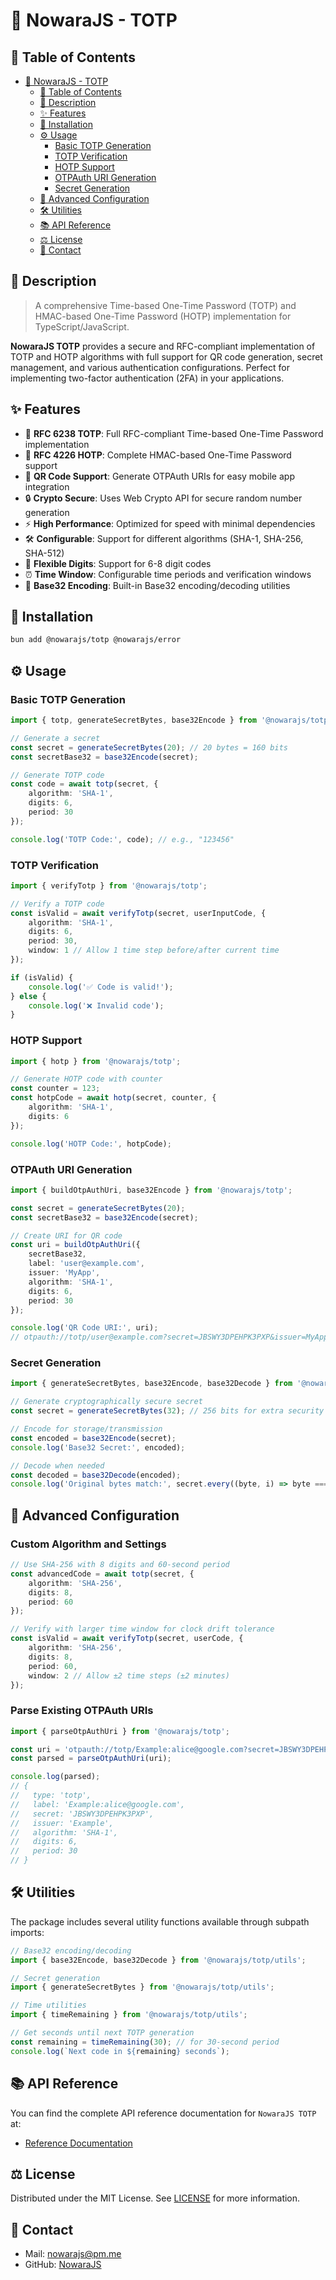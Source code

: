 # 🔐 NowaraJS - TOTP

## 📌 Table of Contents

- [🔐 NowaraJS - TOTP](#-nowarajs---totp)
	- [📌 Table of Contents](#-table-of-contents)
	- [📝 Description](#-description)
	- [✨ Features](#-features)
	- [🔧 Installation](#-installation)
	- [⚙️ Usage](#-usage)
		- [Basic TOTP Generation](#basic-totp-generation)
		- [TOTP Verification](#totp-verification)
		- [HOTP Support](#hotp-support)
		- [OTPAuth URI Generation](#otpauth-uri-generation)
		- [Secret Generation](#secret-generation)
	- [🔑 Advanced Configuration](#-advanced-configuration)
	- [🛠️ Utilities](#-utilities)
	- [📚 API Reference](#-api-reference)
	- [⚖️ License](#-license)
	- [📧 Contact](#-contact)

## 📝 Description

> A comprehensive Time-based One-Time Password (TOTP) and HMAC-based One-Time Password (HOTP) implementation for TypeScript/JavaScript.

**NowaraJS TOTP** provides a secure and RFC-compliant implementation of TOTP and HOTP algorithms with full support for QR code generation, secret management, and various authentication configurations. Perfect for implementing two-factor authentication (2FA) in your applications.

## ✨ Features

- 🔐 **RFC 6238 TOTP**: Full RFC-compliant Time-based One-Time Password implementation
- 🔑 **RFC 4226 HOTP**: Complete HMAC-based One-Time Password support
- 📱 **QR Code Support**: Generate OTPAuth URIs for easy mobile app integration
- 🔒 **Crypto Secure**: Uses Web Crypto API for secure random number generation
- ⚡ **High Performance**: Optimized for speed with minimal dependencies
- 🛠️ **Configurable**: Support for different algorithms (SHA-1, SHA-256, SHA-512)
- 📐 **Flexible Digits**: Support for 6-8 digit codes
- ⏰ **Time Window**: Configurable time periods and verification windows
- 🎯 **Base32 Encoding**: Built-in Base32 encoding/decoding utilities

## 🔧 Installation

```bash
bun add @nowarajs/totp @nowarajs/error
```

## ⚙️ Usage

### Basic TOTP Generation

```ts
import { totp, generateSecretBytes, base32Encode } from '@nowarajs/totp';

// Generate a secret
const secret = generateSecretBytes(20); // 20 bytes = 160 bits
const secretBase32 = base32Encode(secret);

// Generate TOTP code
const code = await totp(secret, {
	algorithm: 'SHA-1',
	digits: 6,
	period: 30
});

console.log('TOTP Code:', code); // e.g., "123456"
```

### TOTP Verification

```ts
import { verifyTotp } from '@nowarajs/totp';

// Verify a TOTP code
const isValid = await verifyTotp(secret, userInputCode, {
	algorithm: 'SHA-1',
	digits: 6,
	period: 30,
	window: 1 // Allow 1 time step before/after current time
});

if (isValid) {
	console.log('✅ Code is valid!');
} else {
	console.log('❌ Invalid code');
}
```

### HOTP Support

```ts
import { hotp } from '@nowarajs/totp';

// Generate HOTP code with counter
const counter = 123;
const hotpCode = await hotp(secret, counter, {
	algorithm: 'SHA-1',
	digits: 6
});

console.log('HOTP Code:', hotpCode);
```

### OTPAuth URI Generation

```ts
import { buildOtpAuthUri, base32Encode } from '@nowarajs/totp';

const secret = generateSecretBytes(20);
const secretBase32 = base32Encode(secret);

// Create URI for QR code
const uri = buildOtpAuthUri({
	secretBase32,
	label: 'user@example.com',
	issuer: 'MyApp',
	algorithm: 'SHA-1',
	digits: 6,
	period: 30
});

console.log('QR Code URI:', uri);
// otpauth://totp/user@example.com?secret=JBSWY3DPEHPK3PXP&issuer=MyApp
```

### Secret Generation

```ts
import { generateSecretBytes, base32Encode, base32Decode } from '@nowarajs/totp/utils';

// Generate cryptographically secure secret
const secret = generateSecretBytes(32); // 256 bits for extra security

// Encode for storage/transmission
const encoded = base32Encode(secret);
console.log('Base32 Secret:', encoded);

// Decode when needed
const decoded = base32Decode(encoded);
console.log('Original bytes match:', secret.every((byte, i) => byte === decoded[i]));
```

## 🔑 Advanced Configuration

### Custom Algorithm and Settings

```ts
// Use SHA-256 with 8 digits and 60-second period
const advancedCode = await totp(secret, {
	algorithm: 'SHA-256',
	digits: 8,
	period: 60
});

// Verify with larger time window for clock drift tolerance
const isValid = await verifyTotp(secret, userCode, {
	algorithm: 'SHA-256',
	digits: 8,
	period: 60,
	window: 2 // Allow ±2 time steps (±2 minutes)
});
```

### Parse Existing OTPAuth URIs

```ts
import { parseOtpAuthUri } from '@nowarajs/totp';

const uri = 'otpauth://totp/Example:alice@google.com?secret=JBSWY3DPEHPK3PXP&issuer=Example';
const parsed = parseOtpAuthUri(uri);

console.log(parsed);
// {
//   type: 'totp',
//   label: 'Example:alice@google.com',
//   secret: 'JBSWY3DPEHPK3PXP',
//   issuer: 'Example',
//   algorithm: 'SHA-1',
//   digits: 6,
//   period: 30
// }
```

## 🛠️ Utilities

The package includes several utility functions available through subpath imports:

```ts
// Base32 encoding/decoding
import { base32Encode, base32Decode } from '@nowarajs/totp/utils';

// Secret generation
import { generateSecretBytes } from '@nowarajs/totp/utils';

// Time utilities
import { timeRemaining } from '@nowarajs/totp/utils';

// Get seconds until next TOTP generation
const remaining = timeRemaining(30); // for 30-second period
console.log(`Next code in ${remaining} seconds`);
```

## 📚 API Reference

You can find the complete API reference documentation for `NowaraJS TOTP` at:

- [Reference Documentation](https://nowarajs.github.io/totp/)

## ⚖️ License

Distributed under the MIT License. See [LICENSE](./LICENSE) for more information.

## 📧 Contact

- Mail: [nowarajs@pm.me](mailto:nowarajs@pm.me)
- GitHub: [NowaraJS](https://github.com/NowaraJS)
